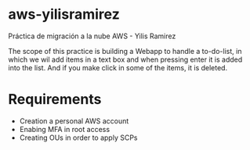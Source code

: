 # aws-yilisramirez
Práctica de migración a la nube AWS - Yilis Ramirez

The scope of this practice is building a Webapp to handle a to-do-list, in which we wil add items in a text box and when pressing enter it is added into the list. And if you make click in some of the items, it is deleted.

<h1>Requirements</h1>

<ul>
<li>Creation a personal AWS account </li>
<li>Enabing MFA in root access </li>
<li>Creating OUs in order to apply SCPs </li>
</lu>

